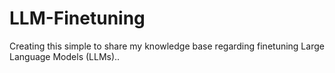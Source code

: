 # LLM-Finetuning
Creating this simple to share my knowledge base regarding finetuning Large Language Models (LLMs)..
